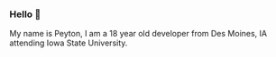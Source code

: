 ### Hello 👋
My name is Peyton, I am a 18 year old developer from Des Moines, IA attending Iowa State University.
